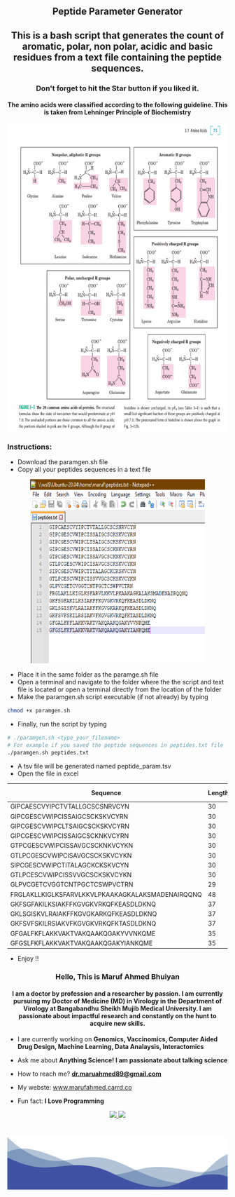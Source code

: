 <h2 align="center"> Peptide Parameter Generator </h2>
<h2 align="center"> This is a bash script that generates the count of aromatic,  polar, non polar, acidic and basic residues from a text file containing the peptide sequences.</h2>
<h3 align="center"> Don't forget to hit the Star button if you liked it. </h3>
<h4 align="center"> The amino acids were classified according to the following guideline. This is taken from Lehninger Principle of Biochemistry </h4>
<p align="center">
  <img width="650" height="700" src="https://github.com/maruf-ahmed-bhuiyan/Peptide_Parameter_Generator/blob/main/reference.png">
</p>

### Instructions:
- Download the paramgen.sh file
- Copy all your peptides sequences in a text file

<p align="center">
  <img width="400" height="420" src="https://github.com/maruf-ahmed-bhuiyan/Peptide_Parameter_Generator/blob/main/peptides.png" alt="peptides.txt">
</p>

- Place it in the same folder as the paramge.sh file
- Open a terminal and navigate to the folder where the the script and text file is located or open a terminal directly from the location of the folder
- Make the paramgen.sh script executable (if not already) by typing
```bash
chmod +x paramgen.sh
```
- Finally, run the script by typing
```bash
# ./paramgen.sh <type_your_filename>
# For example if you saved the peptide sequences in peptides.txt file
./paramgen.sh peptides.txt
```
- A tsv file will be generated named peptide_param.tsv
- Open the file in excel

| Sequence                                         | Length | Aromatic | Negatively Charged | Positively Charged | Polar | Non-polar |
|--------------------------------------------------|--------|----------|--------------------|--------------------|-------|-----------|
| GIPCAESCVYIPCTVTALLGCSCSNRVCYN                   | 30     | 2        | 1                  | 1                  | 13    | 13        |
| GIPCGESCVWIPCISSAIGCSCKSKVCYRN                   | 30     | 2        | 1                  | 3                  | 12    | 12        |
| GIPCGESCVWIPCLTSAIGCSCKSKVCYRN                   | 30     | 2        | 1                  | 3                  | 12    | 12        |
| GIPCGESCVWIPCISSAIGCSCKNKVCYRN                   | 30     | 2        | 1                  | 3                  | 12    | 12        |
| GTPCGESCVWIPCISSAVGCSCKNKVCYKN                   | 30     | 2        | 1                  | 3                  | 11    | 13        |
| GTLPCGESCVWIPCISAVGCSCKSKVCYKN                   | 30     | 2        | 1                  | 3                  | 12    | 12        |
| SIPCGESCVWIPCTITALAGCKCKSKVCYN                   | 30     | 2        | 1                  | 3                  | 12    | 12        |
| GTLPCESCVWIPCISSVVGCSCKSKVCYKN                   | 30     | 2        | 1                  | 3                  | 11    | 13        |
| GLPVCGETCVGGTCNTPGCTCSWPVCTRN                    | 29     | 1        | 1                  | 1                  | 12    | 14        |
| FRGLAKLLKIGLKSFARVLKKVLPKAAKAGKALAKSMADENAIRQQNQ | 48     | 2        | 2                  | 12                 | 25    | 7         |
| GKFSGFAKILKSIAKFFKGVGKVRKQFKEASDLDKNQ            | 37     | 5        | 3                  | 10                 | 13    | 6         |
| GKLSGISKVLRAIAKFFKGVGKARKQFKEASDLDKNQ            | 37     | 3        | 3                  | 10                 | 15    | 6         |
| GKFSVFSKILRSIAKVFKGVGKVRKQFKTASDLDKNQ            | 37     | 4        | 2                  | 10                 | 13    | 8         |
| GFGALFKFLAKKVAKTVAKQAAKQGAKYVVNKQME              | 35     | 4        | 1                  | 8                  | 17    | 5         |
| GFGSLFKFLAKKVAKTVAKQAAKQGAKYIANKQME              | 35     | 4        | 1                  | 8                  | 16    | 6         |

- Enjoy !!


<h3 align="center"> Hello, This is Maruf Ahmed Bhuiyan </h3>
<h4 align="center"> I am a doctor by profession and a researcher by passion. I am currently pursuing my Doctor of Medicine (MD) in Virology in the Department of Virology at Bangabandhu Sheikh Mujib Medical University. I am passionate about impactful research and constantly on the hunt to acquire new skills. </h4>

- I are currently working on **Genomics, Vaccinomics, Computer Aided Drug Design, Machine Learning, Data Analaysis, Interactomics**

- Ask me about **Anything Science! I am passionate about talking science**

- How to reach me? **dr.maruahmed89@gmail.com**

- My webste: www.marufahmed.carrd.co

- Fun fact: **I Love Programming**

<p align="center">
  <a href="https://opensource.org/licenses/MIT">
    <img src="https://img.shields.io/badge/License-MIT-blue.svg"
  </a>
      <a href="https://github.com/maruf-ahmed-bhuiyan">
      <img src="https://komarev.com/ghpvc/?username=maruf-ahmed-bhuiyan">
  </a>
</p>

<h1 

![Footer](https://github.com/maruf-ahmed-bhuiyan/Peptide_Parameter_Generator/blob/main/blue-footer.png)
